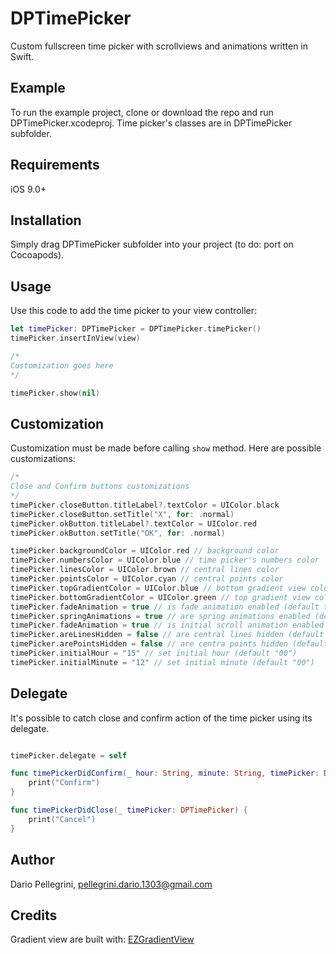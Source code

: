 # DPTimePicker

Custom fullscreen time picker with scrollviews and animations written in Swift.

## Example

To run the example project, clone or download the repo and run DPTimePicker.xcodeproj. Time picker's classes are in DPTimePicker subfolder.

## Requirements
iOS 9.0+

## Installation

Simply drag DPTimePicker subfolder into your project (to do: port on Cocoapods).

## Usage

Use this code to add the time picker to your view controller:

```swift
let timePicker: DPTimePicker = DPTimePicker.timePicker()
timePicker.insertInView(view)

/*
Customization goes here
*/

timePicker.show(nil)
```

## Customization

Customization must be made before calling ``show`` method.
Here are possible customizations:

```swift
/*
Close and Confirm buttons customizations
*/
timePicker.closeButton.titleLabel?.textColor = UIColor.black
timePicker.closeButton.setTitle("X", for: .normal)
timePicker.okButton.titleLabel?.textColor = UIColor.red
timePicker.okButton.setTitle("OK", for: .normal)

timePicker.backgroundColor = UIColor.red // background color
timePicker.numbersColor = UIColor.blue // time picker's numbers color
timePicker.linesColor = UIColor.brown // central lines color
timePicker.pointsColor = UIColor.cyan // central points color
timePicker.topGradientColor = UIColor.blue // bottom gradient view color
timePicker.bottomGradientColor = UIColor.green // top gradient view color
timePicker.fadeAnimation = true // is fade animation enabled (default true)
timePicker.springAnimations = true // are spring animations enabled (default true)
timePicker.fadeAnimation = true // is initial scroll animation enabled
timePicker.areLinesHidden = false // are central lines hidden (default false)
timePicker.arePointsHidden = false // are centra points hidden (default false)
timePicker.initialHour = "15" // set initial hour (default "00")
timePicker.initialMinute = "12" // set initial minute (default "00")
```

## Delegate
It's possible to catch close and confirm action of the time picker using its delegate.
```swift

timePicker.delegate = self

func timePickerDidConfirm(_ hour: String, minute: String, timePicker: DPTimePicker) {
    print("Confirm")
}

func timePickerDidClose(_ timePicker: DPTimePicker) {
    print("Cancel")
}

```

## Author

Dario Pellegrini, pellegrini.dario.1303@gmail.com

## Credits

Gradient view are built with: [EZGradientView](https://github.com/shashankpali/EZYGradientView)
